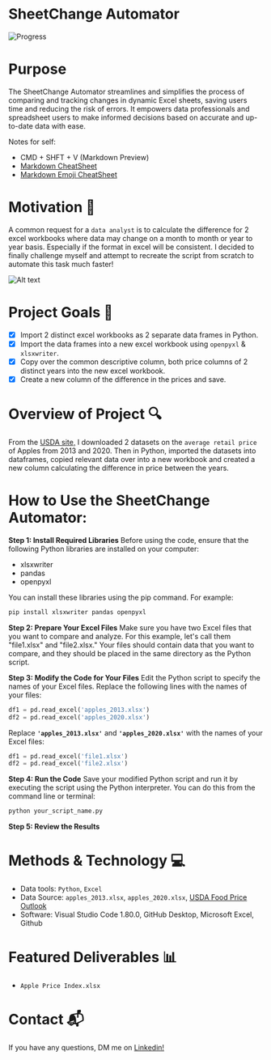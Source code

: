 # SheetChange Automator
![Progress](https://progress-bar.dev/100/?title=progress)

# Purpose
The SheetChange Automator streamlines and simplifies the process of comparing and tracking changes in dynamic Excel sheets, saving users time and reducing the risk of errors. It empowers data professionals and spreadsheet users to make informed decisions based on accurate and up-to-date data with ease.

Notes for self: 
* CMD + SHFT + V (Markdown Preview)
* [Markdown CheatSheet]("https://learnxinyminutes.com/docs/markdown/#simple-text-styles")
* [Markdown Emoji CheatSheet]("https://gist.github.com/rxaviers/7360908")

 # Motivation :rocket:
A common request for a `data analyst` is to calculate the difference for 2 excel workbooks where data may change on a month to month or year to year basis. Especially if the format in excel will be consistent. I decided to finally challenge myself and attempt to recreate the script from scratch to automate this task much faster!


![Alt text](https://i.kym-cdn.com/entries/icons/original/000/027/752/6lwrp2xhplg41.jpg)

# Project Goals :dart:
- [x] Import 2 distinct excel workbooks as 2 separate data frames in Python. 
- [x] Import the data frames into a new excel workbook using `openpyxl` & `xlsxwriter`. 
- [x] Copy over the common descriptive column, both price columns of 2 distinct years into the new excel workbook.
- [x] Create a new column of the difference in the prices and save. 

# Overview of Project :mag:
From the [USDA site,]("https://www.ers.usda.gov/data-products/food-price-outlook/food-price-outlook/#Consumer%20Price%20Index") I downloaded 2 datasets on the `average retail price` of Apples from 2013 and 2020. Then in Python, imported the datasets into dataframes, copied relevant data over into a new workbook and created a new column calculating the difference in price between the years. 

# **How to Use the SheetChange Automator:**

**Step 1: Install Required Libraries**
Before using the code, ensure that the following Python libraries are installed on your computer:

- xlsxwriter
- pandas
- openpyxl

You can install these libraries using the pip command. For example:

```bash
pip install xlsxwriter pandas openpyxl
```

**Step 2: Prepare Your Excel Files**
Make sure you have two Excel files that you want to compare and analyze. For this example, let's call them "file1.xlsx" and "file2.xlsx." Your files should contain data that you want to compare, and they should be placed in the same directory as the Python script.

**Step 3: Modify the Code for Your Files**
Edit the Python script to specify the names of your Excel files. Replace the following lines with the names of your files:

```python
df1 = pd.read_excel('apples_2013.xlsx')
df2 = pd.read_excel('apples_2020.xlsx')
```

Replace **`'apples_2013.xlsx'`** and **`'apples_2020.xlsx'`** with the names of your Excel files:

```python
df1 = pd.read_excel('file1.xlsx')
df2 = pd.read_excel('file2.xlsx')
```

**Step 4: Run the Code**
Save your modified Python script and run it by executing the script using the Python interpreter. You can do this from the command line or terminal:

```bash
python your_script_name.py
```

**Step 5: Review the Results**

# Methods & Technology :computer:
* Data tools: `Python`, `Excel`
* Data Source: `apples_2013.xlsx`, `apples_2020.xlsx`, [USDA Food Price Outlook]("https://www.ers.usda.gov/data-products/food-price-outlook/food-price-outlook/#Consumer%20Price%20Index")
* Software: Visual Studio Code 1.80.0, GitHub Desktop, Microsoft Excel, Github

# Featured Deliverables :bar_chart:
* `Apple Price Index.xlsx`

# Contact :mailbox_with_mail:
If you have any questions, DM me on [Linkedin!]("https://www.linkedin.com/in/sgabriella2023/")


